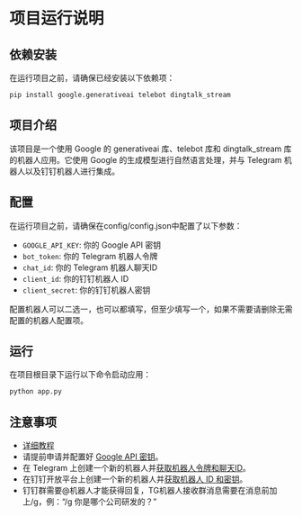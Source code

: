 # 项目运行说明

## 依赖安装

在运行项目之前，请确保已经安装以下依赖项：

```bash
pip install google.generativeai telebot dingtalk_stream
```

## 项目介绍

该项目是一个使用 Google 的 generativeai 库、telebot 库和 dingtalk_stream 库的机器人应用。它使用 Google 的生成模型进行自然语言处理，并与 Telegram 机器人以及钉钉机器人进行集成。

## 配置

在运行项目之前，请确保在config/config.json中配置了以下参数：

- `GOOGLE_API_KEY`: 你的 Google API 密钥
- `bot_token`: 你的 Telegram 机器人令牌
- `chat_id`: 你的 Telegram 机器人聊天ID
- `client_id`: 你的钉钉机器人 ID
- `client_secret`: 你的钉钉机器人密钥

配置机器人可以二选一，也可以都填写，但至少填写一个，如果不需要请删除无需配置的机器人配置项。
## 运行

在项目根目录下运行以下命令启动应用：

```bash
python app.py
```

## 注意事项

- [详细教程](https://blog.xiny.cc/archives/s3rPJssW)
- 请提前申请并配置好 [Google API 密钥](https://ai.google.dev/pricing)。
- 在 Telegram 上创建一个新的机器人并[获取机器人令牌和聊天ID](https://blog.xiny.cc/archives/mTaUz0TW)。
- 在钉钉开放平台上创建一个新的机器人并[获取机器人 ID 和密钥](https://blog.xiny.cc/archives/tJNIk1Xa)。
- 钉钉群需要@机器人才能获得回复，TG机器人接收群消息需要在消息前加上/g，例：“/g 你是哪个公司研发的？”
